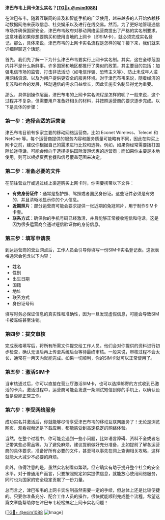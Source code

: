 **津巴布韦上网卡怎么实名？[[TG💪+ @esim1088](https://t.me/s/esim1088)]**

在津巴布韦，随着互联网的普及和智能手机的广泛使用，越来越多的人开始依赖移动数据网络来获取信息、社交娱乐以及进行在线交易。然而，为了更好地管理通信市场并确保国家安全，津巴布韦政府对移动网络运营商提出了严格的实名制要求。这意味着如果你想要购买和使用当地的上网卡（即SIM卡），就必须完成实名登记。那么，具体来说，津巴布韦的上网卡实名流程是怎样的呢？接下来，我们就来详细聊聊这个话题。

首先，我们先了解一下为什么津巴布韦要实行上网卡实名制。其实，这在全球范围内并不是什么新鲜事。许多国家和地区都推行了类似的政策，其主要目的包括：加强电信市场的监管、打击非法活动（如电信诈骗、恐怖主义等）、防止未成年人滥用网络资源、以及为用户提供更安全的服务环境。对于津巴布韦来说，随着经济的复苏和社会的发展，移动通信的需求日益增长，因此实施实名制显得尤为重要。

那么，具体到操作层面，津巴布韦的上网卡实名流程是怎样的呢？一般来说，这个过程并不复杂，但需要用户准备好相关的材料，并按照运营商的要求逐步完成。以下是具体的步骤：

### 第一步：选择合适的运营商

津巴布韦目前有多家主要的移动网络运营商，比如 Econet Wireless、Telecel 和 NetOne 等。每个运营商提供的服务内容和服务质量可能略有不同，因此在购买上网卡之前，建议你根据自己的需求进行比较和选择。例如，如果你经常需要拨打国际长途电话，可能会倾向于选择提供国际漫游优惠的运营商；而如果你主要是本地使用，则可以根据资费套餐和信号覆盖范围来决定。

### 第二步：准备必要的文件

在前往营业厅或通过线上渠道购买上网卡时，你需要携带以下文件：

- **有效身份证件**：通常是指护照、驾照或者国民身份证。这些证件必须是有效的，并且清晰地显示你的个人信息。
- **近期照片**：部分运营商可能会要求提供一张近期的免冠照片，用于制作SIM卡卡套。
- **联系方式**：确保你的手机号码已经激活，并且能够正常接收短信和电话。这是因为很多运营商会通过短信验证你的身份信息。

### 第三步：填写申请表

到达运营商的营业网点后，工作人员会引导你填写一份SIM卡实名登记表。这张表格通常会包含以下内容：

- 姓名
- 性别
- 出生日期
- 国籍
- 地址
- 联系方式
- 身份证号码

填写时务必保证信息的真实性和准确性，因为一旦发现虚假信息，可能会导致SIM卡被冻结甚至注销。

### 第四步：提交审核

完成表格填写后，将所有所需文件提交给工作人员。他们会对你提供的资料进行初步检查，确认无误后再上传至系统后台等待最终审核。一般来说，审核过程不会太长，通常在一两天内就能完成。如果一切顺利，你的SIM卡就可以正常使用了。

### 第五步：激活SIM卡

当审核通过后，你可以直接在营业厅激活SIM卡，也可以选择邮寄的方式收到已激活的卡片。激活过程中，运营商可能会发送一条测试短信到你的手机上，以确认设备是否能正常工作。

### 第六步：享受网络服务

成功实名并激活后，你就能够尽情享受津巴布韦的移动互联网服务了！无论是浏览网页、观看视频还是下载应用，都能感受到高速稳定的网络体验。

当然，在整个过程中，你可能会遇到一些小问题，比如语言障碍、资料不全或者忘记带某些必需品等。为了避免麻烦，建议提前做好充分准备，比如提前了解各运营商的具体要求，准备好所有必要的文件，甚至可以事先在网上查询相关攻略，这样就能大大减少不必要的麻烦。

此外，值得注意的是，虽然实名制看似繁琐，但它确实有助于提升整个社会的安全水平。对于普通用户而言，只要按照规定如实提供信息，就能放心使用网络服务，同时也为国家的安全稳定贡献了一份力量。

总而言之，津巴布韦的上网卡实名制虽然需要一定的手续，但总体上还是比较便捷的。只要你准备充分、配合工作人员的操作，很快就能顺利完成整个流程。希望这篇文章能帮助你在津巴布韦轻松搞定上网卡实名问题！

[[TG💪+ @esim1088](https://t.me/s/esim1088) ![Image](https://i.postimg.cc/4NQfJmqS/Snipaste-2025-05-13-00-14-12.png)]